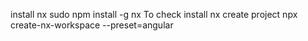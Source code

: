 install nx
sudo npm install -g nx
To check install
nx
create project
npx create-nx-workspace --preset=angular